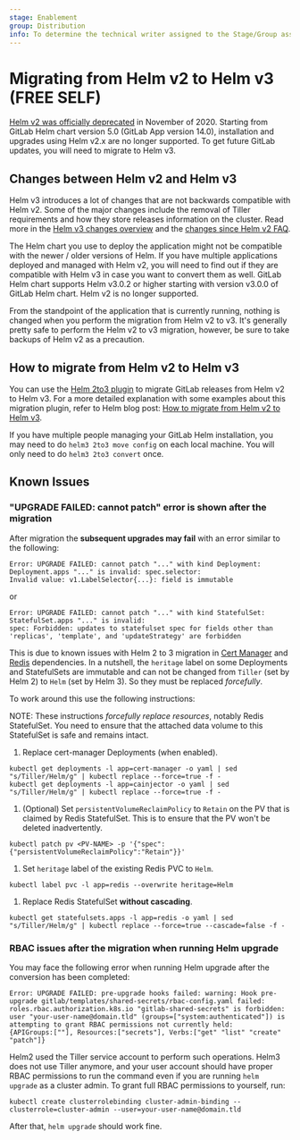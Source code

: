 ```yaml
---
stage: Enablement
group: Distribution
info: To determine the technical writer assigned to the Stage/Group associated with this page, see https://about.gitlab.com/handbook/engineering/ux/technical-writing/#designated-technical-writers
---
```


# Migrating from Helm v2 to Helm v3 **(FREE SELF)**

[Helm v2 was officially deprecated](https://helm.sh/blog/helm-v2-deprecation-timeline/) in November of 2020. Starting from GitLab Helm chart version 5.0 (GitLab App version 14.0), installation and upgrades using Helm v2.x are no longer supported. To get
future GitLab updates, you will need to migrate to Helm v3.

## Changes between Helm v2 and Helm v3

Helm v3 introduces a lot of changes that are not backwards compatible with Helm v2. Some of the major changes include the removal of Tiller requirements and how they store releases information on the cluster. Read more in the [Helm v3 changes overview](https://helm.sh/docs/topics/v2_v3_migration/#overview-of-helm-3-changes) and the [changes since Helm v2 FAQ](https://helm.sh/docs/faq/changes_since_helm2/).

The Helm chart you use to deploy the application might not be compatible with the newer / older versions of Helm. If you have multiple applications deployed and managed with Helm v2, you will need to find out if they are compatible with Helm v3 in case you want to convert them as well. GitLab Helm chart supports Helm v3.0.2 or higher starting with version v3.0.0 of GitLab Helm chart. Helm v2 is no longer supported.

From the standpoint of the application that is currently running, nothing is changed when you perform the migration from Helm v2 to v3. It's generally pretty safe to perform the Helm v2 to v3 migration, however, be sure to take backups of Helm v2 as a precaution.

## How to migrate from Helm v2 to Helm v3

You can use the [Helm 2to3 plugin](https://github.com/helm/helm-2to3) to migrate GitLab releases from
Helm v2 to Helm v3. For a more detailed explanation with some examples about this migration plugin, refer to Helm blog post:
[How to migrate from Helm v2 to Helm v3](https://helm.sh/blog/migrate-from-helm-v2-to-helm-v3/).

If you have multiple people managing your GitLab Helm installation, you may need to do `helm3 2to3 move config` on each local machine. You will only need to do `helm3 2to3 convert` once.

## Known Issues

### "UPGRADE FAILED: cannot patch" error is shown after the migration

After migration the **subsequent upgrades may fail** with an error similar to the following:

```shell
Error: UPGRADE FAILED: cannot patch "..." with kind Deployment: Deployment.apps "..." is invalid: spec.selector:
Invalid value: v1.LabelSelector{...}: field is immutable
```

or

```shell
Error: UPGRADE FAILED: cannot patch "..." with kind StatefulSet: StatefulSet.apps "..." is invalid:
spec: Forbidden: updates to statefulset spec for fields other than 'replicas', 'template', and 'updateStrategy' are forbidden
```

This is due to known issues with Helm 2 to 3 migration in [Cert Manager](https://github.com/jetstack/cert-manager/issues/2451)
and [Redis](https://github.com/bitnami/charts/issues/3482) dependencies. In a nutshell, the `heritage` label
on some Deployments and StatefulSets are immutable and can not be changed from `Tiller` (set by Helm 2) to `Helm`
(set by Helm 3). So they must be replaced _forcefully_.

To work around this use the following instructions:

NOTE:
These instructions _forcefully replace resources_, notably Redis StatefulSet.
You need to ensure that the attached data volume to this StatefulSet is safe and remains intact.

1. Replace cert-manager Deployments (when enabled).

```shell
kubectl get deployments -l app=cert-manager -o yaml | sed "s/Tiller/Helm/g" | kubectl replace --force=true -f -
kubectl get deployments -l app=cainjector -o yaml | sed "s/Tiller/Helm/g" | kubectl replace --force=true -f -
```

1. (Optional) Set `persistentVolumeReclaimPolicy` to `Retain` on the PV that is claimed by Redis StatefulSet.
   This is to ensure that the PV won't be deleted inadvertently.

```shell
kubectl patch pv <PV-NAME> -p '{"spec":{"persistentVolumeReclaimPolicy":"Retain"}}'
```

1. Set `heritage` label of the existing Redis PVC to `Helm`.

```shell
kubectl label pvc -l app=redis --overwrite heritage=Helm
```

1. Replace Redis StatefulSet **without cascading**.

```shell
kubectl get statefulsets.apps -l app=redis -o yaml | sed "s/Tiller/Helm/g" | kubectl replace --force=true --cascade=false -f -
```

### RBAC issues after the migration when running Helm upgrade

You may face the following error when running Helm upgrade after the conversion has been completed:

```shell
Error: UPGRADE FAILED: pre-upgrade hooks failed: warning: Hook pre-upgrade gitlab/templates/shared-secrets/rbac-config.yaml failed: roles.rbac.authorization.k8s.io "gitlab-shared-secrets" is forbidden: user "your-user-name@domain.tld" (groups=["system:authenticated"]) is attempting to grant RBAC permissions not currently held:
{APIGroups:[""], Resources:["secrets"], Verbs:["get" "list" "create" "patch"]}
```

Helm2 used the Tiller service account to perform such operations. Helm3 does not use Tiller anymore, and your user account should have proper RBAC permissions to run the command even if you are running `helm upgrade` as a cluster admin. To grant full RBAC permissions to yourself, run:

```shell
kubectl create clusterrolebinding cluster-admin-binding --clusterrole=cluster-admin --user=your-user-name@domain.tld
```

After that, `helm upgrade` should work fine.
